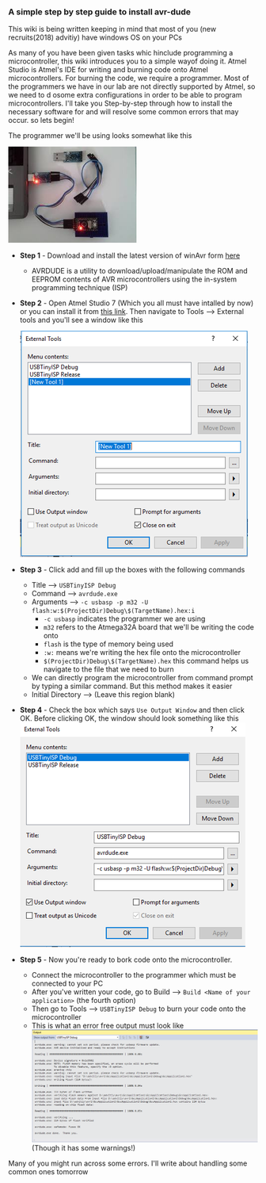 ### A simple step by step guide to install avr-dude

This wiki is being written keeping in mind that most of you (new recruits(2018) advitiy) have windows OS on your PCs

As many of you have been given tasks whic hinclude programming a microcontroller, this wiki introduces you to a simple wayof doing it. Atmel Studio is Atmel's IDE for writing and burning code onto Atmel microcontrollers. For burning the code, we require a programmer. Most of the programmers we have in our lab are not directly supported by Atmel, so we need to d osome extra configurations in order to be able to program microcontrollers. I'll take you Step-by-step through how to install the necessary software for and will resolve some common errors that may occur. so lets begin!

The programmer we'll be using looks somewhat like this

![alt tag](https://github.com/nivedk/advitiy-docs/blob/master/images/images.jpg)

  * **Step 1** - Download and install the latest version of winAvr form [here](https://sourceforge.net/projects/winavr/?source=typ_redirect)
    - AVRDUDE is a utility to download/upload/manipulate the ROM and EEPROM contents of AVR microcontrollers using the in-system programming technique (ISP)
  * **Step 2** - Open Atmel Studio 7 (Which you all must have intalled by now) or you can install it from [this link](https://www.microchip.com/avr-support/atmel-studio-7). Then navigate to Tools --> External tools and you'll see a window like this
  
       ![alt tag](https://github.com/nivedk/advitiy-docs/blob/master/images/config-1.PNG)
  * **Step 3** - Click add and fill up the boxes with the following commands
    - Title --> `USBTinyISP Debug`
    - Command --> `avrdude.exe`
    - Arguments --> `-c usbasp -p m32 -U flash:w:$(ProjectDir)Debug\$(TargetName).hex:i`
      - `-c usbasp` indicates the programmer we are using
      - `m32` refers to the Atmega32A board that we'll be writing the code onto
      - `flash` is the type of memory being used
      - `:w:` means we're writing the hex file onto the microcontroller
      - `$(ProjectDir)Debug\$(TargetName).hex` this command helps us navigate to the file that we need to burn
    - We can directly program the microcontroller from command prompt by typing a similar command. But this method makes it easier
    - Initial Directory --> (Leave this region blank)
  * **Step 4** - Check the box which says `Use Output Window` and then click OK. Before clicking OK, the window should look something like this 
  ![alt tag](https://github.com/nivedk/advitiy-docs/blob/master/images/config-2.PNG) 
  * **Step 5** - Now you're ready to bork code onto the microcontroller.
    - Connect the microcontroller to the programmer which must be connected to your PC
    - After you've written your code, go to Build --> `Build <Name of your application>` (the fourth option)
    - Then go to Tools --> `USBTinyISP Debug` to burn your code onto the microcontroller
    - This is what an error free output must look like
    ![alt tag](https://github.com/nivedk/advitiy-docs/blob/master/images/output.PNG)
    (Though it has some warnings!)
    
Many of you might run across some errors. I'll write about handling some common ones tomorrow